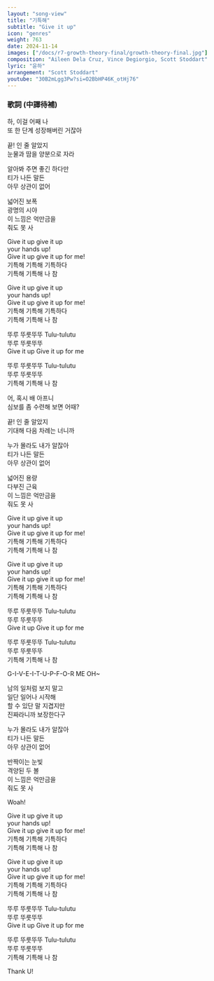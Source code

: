 ```yaml
---
layout: "song-view"
title: "기특해"
subtitle: "Give it up"
icon: "genres"
weight: 763
date: 2024-11-14
images: ["/docs/r7-growth-theory-final/growth-theory-final.jpg"]
composition: "Aileen Dela Cruz, Vince Degiorgio, Scott Stoddart"
lyric: "윤하"
arrangement: "Scott Stoddart"
youtube: "30B2mLgg3Pw?si=O2BbHP46K_otHj76"
---
```


### 歌詞 (中譯待補)

하, 이걸 어째 나  
또 한 단계 성장해버린 거잖아  

끝! 인 줄 알았지  
눈물과 땀을 양분으로 자라  

알아봐 주면 좋긴 하다만  
티가 나든 말든  
아무 상관이 없어  

넓어진 보폭  
광명의 시야  
이 느낌은 억만금을  
줘도 못 사  

Give it up give it up  
your hands up!  
Give it up give it up for me!  
기특해 기특해 기특하다  
기특해 기특해 나 참  

Give it up give it up  
your hands up!  
Give it up give it up for me!  
기특해 기특해 기특하다  
기특해 기특해 나 참  

뚜루 뚜룻뚜뚜 Tulu-tulutu  
뚜루 뚜룻뚜뚜  
Give it up Give it up for me  

뚜루 뚜룻뚜뚜 Tulu-tulutu  
뚜루 뚜룻뚜뚜  
기특해 기특해 나 참  

어, 혹시 배 아프니  
심보를 좀 수련해 보면 어때?  

끝! 인 줄 알았지  
기대해 다음 차례는 너니까  

누가 몰라도 내가 알잖아  
티가 나든 말든  
아무 상관이 없어  

넓어진 용량  
다부진 근육  
이 느낌은 억만금을  
줘도 못 사  

Give it up give it up  
your hands up!  
Give it up give it up for me!  
기특해 기특해 기특하다  
기특해 기특해 나 참  

Give it up give it up  
your hands up!  
Give it up give it up for me!  
기특해 기특해 기특하다  
기특해 기특해 나 참  

뚜루 뚜룻뚜뚜 Tulu-tulutu  
뚜루 뚜룻뚜뚜  
Give it up Give it up for me  

뚜루 뚜룻뚜뚜 Tulu-tulutu  
뚜루 뚜룻뚜뚜  
기특해 기특해 나 참  

G-I-V-E-I-T-U-P-F-O-R ME OH~  

남의 일처럼 보지 말고  
일단 일어나 시작해  
할 수 있단 말 지겹지만  
진짜라니까 보장한다구  

누가 몰라도 내가 알잖아  
티가 나든 말든  
아무 상관이 없어  

반짝이는 눈빛  
격양된 두 볼  
이 느낌은 억만금을  
줘도 못 사  

Woah!  

Give it up give it up  
your hands up!  
Give it up give it up for me!  
기특해 기특해 기특하다  
기특해 기특해 나 참  

Give it up give it up  
your hands up!  
Give it up give it up for me!  
기특해 기특해 기특하다  
기특해 기특해 나 참  

뚜루 뚜룻뚜뚜 Tulu-tulutu  
뚜루 뚜룻뚜뚜  
Give it up Give it up for me  

뚜루 뚜룻뚜뚜 Tulu-tulutu  
뚜루 뚜룻뚜뚜  
기특해 기특해 나 참  

Thank U!  
